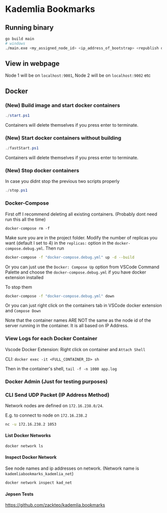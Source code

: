 # Kademlia Bookmarks

## Running binary

```bash
go build main
# windows
./main.exe <my_assigned_node_id> <ip_address_of_bootstrap> <republish duration> <expiry_duration>
``` 

## View in webpage

Node 1 will be on `localhost:9001`, Node 2 will be on `localhost:9002` etc

## Docker

### (New) Build image and start docker containers

```powershell
./start.ps1
```

Containers will delete themselves if you press enter to terminate.

### (New) Start docker containers without building

```powershell
./fastStart.ps1
```

Containers will delete themselves if you press enter to terminate.

### (New) Stop docker containers

In case you didnt stop the previous two scripts properly

```powershell
./stop.ps1
```

### Docker-Compose

First off I recommend deleting all existing containers. (Probably dont need run this all the time)

```
docker-compose rm -f
```

Make sure you are in the project folder. Modify the number of replicas you want (default I set to 4) in the `replicas:` option in the `docker-compose.debug.yml`. Then run

```bash
docker-compose -f "docker-compose.debug.yml" up -d --build
```

Or you can just use the `Docker: Compose Up` option from VSCode Command Palette and choose the `docker-compose.debug.yml` if you have docker extension installed

To stop them

```bash
docker-compose -f "docker-compose.debug.yml" down
```

Or you can just right click on the containers tab in VSCode docker extension and `Compose Down`

Note that the container names ARE NOT the same as the node id of the server running in the container. It is all based on IP Address.


### View Logs for each Docker Container

Vscode Docker Extension: Right click on container and `Attach Shell`

CLI: `docker exec -it <FULL_CONTAINER_ID> sh`

Then in the container's shell, `tail -f -n 1000 app.log`

### Docker Admin (Just for testing purposes)

### CLI Send UDP Packet (IP Address Method)

Network nodes are defined on `172.16.238.0/24`.

E.g. to connect to node on `172.16.238.2`

```bash
nc -u 172.16.238.2 1053
```

#### List Docker Networks

```bash
docker network ls
```

#### Inspect Docker Network

See node names and ip addresses on network. (Network name is `kademliabookmarks_kademlia_net`)

```bash
docker network inspect kad_net
```

#### Jepsen Tests
https://github.com/zackteo/kademlia.bookmarks

